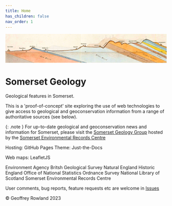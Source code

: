 ```yaml
---
title: Home
has_children: false
nav_order: 1
---
```


![William Smith section](/assets/images/TauntonStallbridge.png "William Smith's 1819 geological section of north Dorset and south Somerset")
# Somerset Geology

Geological features in Somerset.

This is a 'proof-of-concept' site exploring the use of web technologies to give access to geological and geoconservation information from a range of authoritative sources (see below).

{: .note }
For up-to-date geological and geoconservation news and information for Somerset, please visit the [Somerset Geology Group](https://www.somerc.com/specialist-groups/somerset-geology-group/) hosted by the [Somerset Environmental Records Centre](https://www.somerc.com/)

Hosting: GitHub Pages
Theme: Just-the-Docs

Web maps: LeafletJS

Environment Agency
Britsh Geological Survey
Natural England
Historic England
Office of National Statistics
Ordnance Survey
National Library of Scotland
Somerset Environmental Records Centre

User comments, bug reports, feature requests etc are welcome in [Issues](https://github.com/somersetgeology/somersetgeology.github.io/issues)

&copy; Geoffrey Rowland 2023

